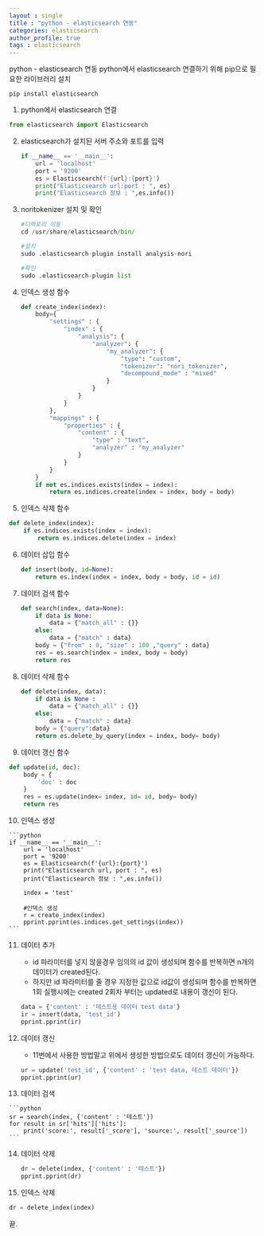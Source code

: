 ```yaml
---
layout : single
title : "python - elasticsearch 연동"
categories: elasticsearch
author_profile: true
tags : elasticsearch
---
```


python - elasticsearch 연동
python에서 elasticsearch 연결하기 위해 pip으로 필요한 라이브러리 설치

```linux
pip install elasticsearch
```



1.  python에서 elasticsearch 연결 

```python
from elasticsearch import Elasticsearch
```



2. elasticsearch가 설치된 서버 주소와 포트를 입력

   ```python
   if __name__ == '__main__':
       url = 'localhost'
       port = '9200'
       es = Elasticsearch(f'{url}:{port}')
       print("Elasticsearch url:port : ", es)
       print("Elasticsearch 정보 : ",es.info())
   ```

3. noritokenizer 설치 및 확인

   ```python
   #디렉토리 이동
   cd /usr/share/elasticsearch/bin/
   
   #설치
   sudo .elasticsearch-plugin install analysis-nori
   
   #확인
   sudo .elasticsearch-plugin list
   ```

   

4. 인덱스 생성 함수 

   ```python
   def create_index(index):
       body={
           "settings" : {
               "index" : {
                   "analysis": {
                       "analyzer": {
                           "my_analyzer": {
                               "type": "custom",
                               "tokenizer": "nori_tokenizer",
                               "decompound_mode" : "mixed"
                           }
                       }
                   }
               }
           },
           "mappings" : {
               "properties" : {
                   "content" : {
                       "type" : "text",
                       "analyzer" : "my_analyzer"
                   }
               }
           }
       }
       if not es.indices.exists(index = index):
           return es.indices.create(index = index, body = body)
   ```

   

5. 인덱스 삭제 함수

```python
def delete_index(index):
    if es.indices.exists(index = index):
        return es.indices.delete(index = index)
```



6. 데이터 삽입 함수

   ```python
   def insert(body, id=None):
       return es.index(index = index, body = body, id = id)
   ```

   

7. 데이터 검색 함수 

   ```python
   def search(index, data=None):
       if data is None:
           data = {"match_all" : {}}
       else:
           data = {"match" : data}
       body = {"from" : 0, "size" : 100 ,"query" : data}
       res = es.search(index = index, body = body)
       return res
   ```

   

8. 데이터 삭제 함수

   ```python
   def delete(index, data):
       if data is None :
           data = {"match_all" : {}}
       else:
           data = {"match" : data}
       body = {"query":data}
       return es.delete_by_query(index = index, body= body)
   ```

   

9. 데이터 갱신 함수

```python
def update(id, doc):
    body = {
        'doc' : doc
    }
    res = es.update(index= index, id= id, body= body)
    return res
```



10.  인덱스 생성

    ```python
    if __name__ == '__main__':
        url = 'localhost'
        port = '9200'
        es = Elasticsearch(f'{url}:{port}')
        print("Elasticsearch url, port : ", es)
        print("Elasticsearch 정보 : ",es.info())
    
        index = 'test'
    
        #인덱스 생성
        r = create_index(index)
        pprint.pprint(es.indices.get_settings(index)) 
    ```



11. 데이터 추가

    - id 파라미터를 넣지 않을경우 임의의 id 값이 생성되며 함수를 반복하면 n개의 데이터가 created된다.
    - 하지만 id 파라미터를 줄 경우 지정한 값으로 id값이 생성되며 함수를 반복하면 1회 실행시에는 created 2회차 부터는 updated로 내용이 갱신이 된다.

    ```python
    data = {'content' : '테스트용 데이터 test data'}
    ir = insert(data, 'test_id')
    pprint.pprint(ir)
    ```

    

12. 데이터 갱신

    - 11번에서 사용한 방법말고 위에서 생성한 방법으로도 데이터 갱신이 가능하다.

    ```python
    ur = update('test_id', {'content' : 'test data, 테스트 데이터'})
    pprint.pprint(ur)
    ```

13.  데이터 검색

    ```python
    sr = search(index, {'content' : '테스트'})
    for result in sr['hits']['hits']:
        print('score:', result['_score'], 'source:', result['_source'])
    ```

    

14. 데이터 삭제

    ```python
    dr = delete(index, {'content' : '테스트'})
    pprint.pprint(dr)
    ```



15. 인덱스 삭제 

```python
dr = delete_index(index)
```



끝.